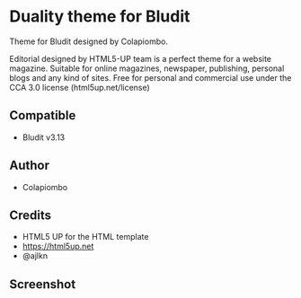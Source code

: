 # Duality theme for Bludit
Theme for Bludit designed by Colapiombo.

Editorial designed by HTML5-UP team is a perfect theme for a website magazine.
 Suitable for online magazines, newspaper, publishing, personal blogs and any kind of sites.
Free for personal and commercial use under the CCA 3.0 license (html5up.net/license)


## Compatible
- Bludit v3.13

## Author
- Colapiombo


## Credits
- HTML5 UP for the HTML template
- https://html5up.net
- @ajlkn

## Screenshot
